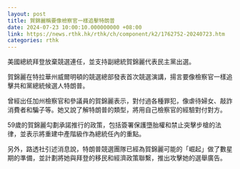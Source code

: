 ```yaml
---
layout: post
title: 賀錦麗稱要像檢察官一樣追擊特朗普
date: 2024-07-23 10:00:10.000000000 +08:00
link: https://news.rthk.hk/rthk/ch/component/k2/1762752-20240723.htm
categories: rthk
---
```


美國總統拜登放棄競選連任，並支持副總統賀錦麗代表民主黨出選。

賀錦麗在特拉華州威爾明頓的競選總部發表首次競選演講，揚言要像檢察官一樣追擊共和黨總統候選人特朗普。

曾經出任加州檢察官和參議員的賀錦麗表示，對付過各種罪犯，像虐待婦女、敲詐消費者和騙子等。她又說了解特朗普的類型，將用自己檢察官的經驗對付對方。

59歲的賀錦麗勾劃承諾推行的政策，包括簽署保護墮胎權和禁止突擊步槍的法律，並表示將重建中產階級作為總統任內的重點。

另外，路透社引述消息說，特朗普競選團隊已經為賀錦麗可能的「崛起」做了數星期的準備，並計劃將她與拜登的移民和經濟政策聯繫，推出攻擊她的選舉廣告。
